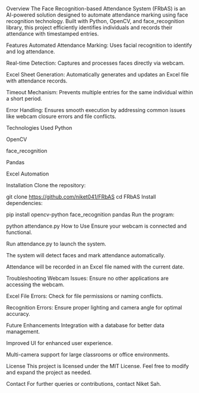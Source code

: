 Overview
The Face Recognition-based Attendance System (FRbAS) is an AI-powered solution designed to automate attendance marking using face recognition technology. Built with Python, OpenCV, and face_recognition library, this project efficiently identifies individuals and records their attendance with timestamped entries.

Features
Automated Attendance Marking: Uses facial recognition to identify and log attendance.

Real-time Detection: Captures and processes faces directly via webcam.

Excel Sheet Generation: Automatically generates and updates an Excel file with attendance records.

Timeout Mechanism: Prevents multiple entries for the same individual within a short period.

Error Handling: Ensures smooth execution by addressing common issues like webcam closure errors and file conflicts.

Technologies Used
Python

OpenCV

face_recognition

Pandas

Excel Automation

Installation
Clone the repository:

git clone https://github.com/niket041/FRbAS
cd FRbAS
Install dependencies:

pip install opencv-python face_recognition pandas
Run the program:

python attendance.py
How to Use
Ensure your webcam is connected and functional.

Run attendance.py to launch the system.

The system will detect faces and mark attendance automatically.

Attendance will be recorded in an Excel file named with the current date.

Troubleshooting
Webcam Issues: Ensure no other applications are accessing the webcam.

Excel File Errors: Check for file permissions or naming conflicts.

Recognition Errors: Ensure proper lighting and camera angle for optimal accuracy.

Future Enhancements
Integration with a database for better data management.

Improved UI for enhanced user experience.

Multi-camera support for large classrooms or office environments.

License
This project is licensed under the MIT License. Feel free to modify and expand the project as needed.

Contact
For further queries or contributions, contact Niket Sah.
